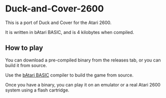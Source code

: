 # Duck-and-Cover-2600
This is a port of Duck and Cover for the Atari 2600.

It is written in bAtari BASIC, and is 4 kilobytes when compiled.

## How to play

You can download a pre-compiled binary from the releases tab, or you can build it from source.

Use the [bAtari BASIC](https://github.com/batari-Basic/batari-Basic) compiler to build the game from source.

Once you have a binary, you can play it on an emulator or a real Atari 2600 system using a flash cartridge.
